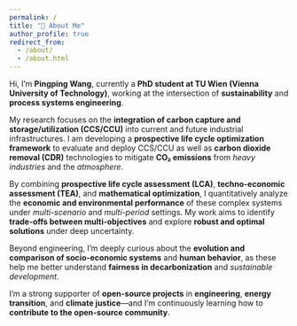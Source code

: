 ```yaml
---
permalink: /
title: "🌱 About Me"
author_profile: true
redirect_from: 
  - /about/
  - /about.html
---
```




Hi, I’m **Pingping Wang**, currently a **PhD student at TU Wien (Vienna University of Technology)**, working at the intersection of **sustainability** and **process systems engineering**.

My research focuses on the **integration of carbon capture and storage/utilization (CCS/CCU)** into current and future industrial infrastructures. I am developing a **prospective life cycle optimization framework** to evaluate and deploy CCS/CCU as well as **carbon dioxide removal (CDR)** technologies to mitigate **CO₂ emissions** from *heavy industries* and the *atmosphere*.

By combining **prospective life cycle assessment (LCA)**, **techno-economic assessment (TEA)**, and **mathematical optimization**, I quantitatively analyze the **economic and environmental performance** of these complex systems under *multi-scenario* and *multi-period* settings. My work aims to identify **trade-offs between multi-objectives** and explore **robust and optimal solutions** under deep uncertainty.

Beyond engineering, I’m deeply curious about the **evolution and comparison of socio-economic systems** and **human behavior**, as these help me better understand **fairness in decarbonization** and *sustainable development*. 

I’m a strong supporter of **open-source projects** in **engineering**, **energy transition**, and **climate justice**—and I’m continuously learning how to **contribute to the open-source community**.





